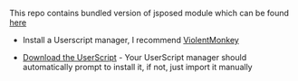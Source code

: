This repo contains bundled version of jsposed module which can be found [here](https://github.com/Vendicated/JsPosed)


- Install a Userscript manager, I recommend [ViolentMonkey](https://violentmonkey.github.io/)

- [Download the UserScript](https://github.com/mantikafasi/UserScriptPatcher/raw/main/build/UserScriptPatcher.user.js) - Your UserScript manager should automatically prompt to install it, if not, just import it manually